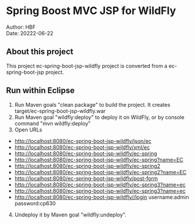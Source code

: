 # Spring Boost MVC JSP for WildFly
Author: HBF  
Date: 20222-06-22

## About this project

This project ec-spring-boot-jsp-wildfly project is converted from a ec-spring-boot-jsp project. 

## Run within Eclipse

1. Run Maven goals "clean package" to build the project. It creates target/ec-spring-boot-jsp-wildfly.war
2. Run Maven goal "wildfly:deploy" to deploy it on WildFly, or by console command "mvn wildfly:deploy"
3. Open URLs

- [http://localhost:8080/ec-spring-boot-jsp-wildfly/json/ec](http://localhost:8080/ec-spring-boot-jsp-wildfly/json/ec)
- [http://localhost:8080/ec-spring-boot-jsp-wildfly/xml/ec](http://localhost:8080/ec-spring-boot-jsp-wildfly/xml/ec)
- [http://localhost:8080/ec-spring-boot-jsp-wildfly/ec-spring](http://localhost:8080/ec-spring-boot-jsp-wildfly/ec-spring)
- [http://localhost:8080/ec-spring-boot-jsp-wildfly/ec-spring?name=EC](http://localhost:8080/ec-spring-boot-jsp-wildfly/ec-spring?name=EC)
- [http://localhost:8080/ec-spring-boot-jsp-wildfly/ec-spring2](http://localhost:8080/ec-spring-boot-jsp-wildfly/ec-spring2)
- [http://localhost:8080/ec-spring-boot-jsp-wildfly/ec-spring2?name=EC](http://localhost:8080/ec-spring-boot-jsp-wildfly/ec-spring2?name=EC)
- [http://localhost:8080/ec-spring-boot-jsp-wildfly/post-form](http://localhost:8080/ec-spring-boot-jsp-wildfly/post-form)
- [http://localhost:8080/ec-spring-boot-jsp-wildfly/ec-spring3?name=ec](http://localhost:8080/ec-spring-boot-jsp-wildfly/ec-spring3?name=ec)
- [http://localhost:8080/ec-spring-boot-jsp-wildfly/ec-spring3?name=ec](http://localhost:8080/ec-spring-boot-jsp-wildfly/ec-spring3?name=ec)
- [http://localhost:8080/ec-spring-boot-jsp-wildfly//login](http://localhost:8080/ec-spring-boot-jsp-wildfly/login)   username:admin password:cp630

4. Undeploy it by Maven goal "wildfly:undeploy".  

